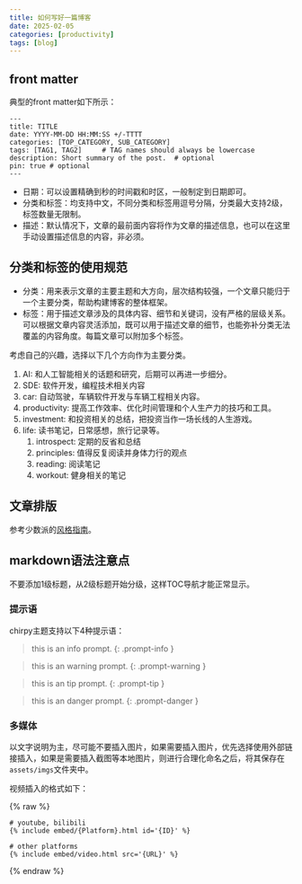 ```yaml
---
title: 如何写好一篇博客
date: 2025-02-05
categories: [productivity]
tags: [blog]
---
```


## front matter

典型的front matter如下所示：

```
---
title: TITLE
date: YYYY-MM-DD HH:MM:SS +/-TTTT
categories: [TOP_CATEGORY, SUB_CATEGORY]
tags: [TAG1, TAG2]     # TAG names should always be lowercase
description: Short summary of the post.  # optional
pin: true # optional
---
```

- 日期：可以设置精确到秒的时间戳和时区，一般制定到日期即可。
- 分类和标签：均支持中文，不同分类和标签用逗号分隔，分类最大支持2级，标签数量无限制。
- 描述：默认情况下，文章的最前面内容将作为文章的描述信息，也可以在这里手动设置描述信息的内容，非必须。

## 分类和标签的使用规范

- 分类：用来表示文章的主要主题和大方向，层次结构较强，一个文章只能归于一个主要分类，帮助构建博客的整体框架。
- 标签：用于描述文章涉及的具体内容、细节和关键词，没有严格的层级关系。可以根据文章内容灵活添加，既可以用于描述文章的细节，也能弥补分类无法覆盖的内容角度。每篇文章可以附加多个标签。

考虑自己的兴趣，选择以下几个方向作为主要分类。
1. AI: 和人工智能相关的话题和研究，后期可以再进一步细分。
2. SDE: 软件开发，编程技术相关内容
3. car: 自动驾驶，车辆软件开发与车辆工程相关内容。
4. productivity: 提高工作效率、优化时间管理和个人生产力的技巧和工具。
5. investment: 和投资相关的总结，把投资当作一场长线的人生游戏。
6. life: 读书笔记，日常感想，旅行记录等。
   1. introspect: 定期的反省和总结
   2. principles: 值得反复阅读并身体力行的观点
   3. reading: 阅读笔记
   4. workout: 健身相关的笔记

## 文章排版

参考少数派的[风格指南](https://manual.sspai.com/rules/style/)。

## markdown语法注意点

不要添加1级标题，从2级标题开始分级，这样TOC导航才能正常显示。

### 提示语

chirpy主题支持以下4种提示语：

> this is an info prompt.
{: .prompt-info }

> this is an warning prompt.
{: .prompt-warning }

> this is an tip prompt.
{: .prompt-tip }

> this is an danger prompt.
{: .prompt-danger }

### 多媒体

以文字说明为主，尽可能不要插入图片，如果需要插入图片，优先选择使用外部链接插入，如果是需要插入截图等本地图片，则进行合理化命名之后，将其保存在`assets/imgs`文件夹中。

视频插入的格式如下：

{% raw %}
```liquid
# youtube, bilibili
{% include embed/{Platform}.html id='{ID}' %}

# other platforms
{% include embed/video.html src='{URL}' %}
```
{% endraw %}